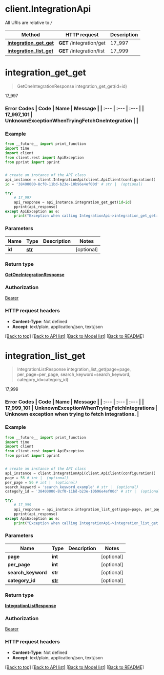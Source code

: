 # client.IntegrationApi

All URIs are relative to */*

Method | HTTP request | Description
------------- | ------------- | -------------
[**integration_get_get**](IntegrationApi.md#integration_get_get) | **GET** /integration/get | 17_997
[**integration_list_get**](IntegrationApi.md#integration_list_get) | **GET** /integration/list | 17_999

# **integration_get_get**
> GetOneIntegrationResponse integration_get_get(id=id)

17_997

### Error Codes  | Code | Name | Message |  | :--- | :--- | :--- |  | 17_997_101 | UnknownExceptionWhenTryingFetchOneIntegration |  |

### Example
```python
from __future__ import print_function
import time
import client
from client.rest import ApiException
from pprint import pprint


# create an instance of the API class
api_instance = client.IntegrationApi(client.ApiClient(configuration))
id = '38400000-8cf0-11bd-b23e-10b96e4ef00d' # str |  (optional)

try:
    # 17_997
    api_response = api_instance.integration_get_get(id=id)
    pprint(api_response)
except ApiException as e:
    print("Exception when calling IntegrationApi->integration_get_get: %s\n" % e)
```

### Parameters

Name | Type | Description  | Notes
------------- | ------------- | ------------- | -------------
 **id** | [**str**](.md)|  | [optional] 

### Return type

[**GetOneIntegrationResponse**](GetOneIntegrationResponse.md)

### Authorization

[Bearer](../README.md#Bearer)

### HTTP request headers

 - **Content-Type**: Not defined
 - **Accept**: text/plain, application/json, text/json

[[Back to top]](#) [[Back to API list]](../README.md#documentation-for-api-endpoints) [[Back to Model list]](../README.md#documentation-for-models) [[Back to README]](../README.md)

# **integration_list_get**
> IntegrationListResponse integration_list_get(page=page, per_page=per_page, search_keyword=search_keyword, category_id=category_id)

17_999

### Error Codes  | Code | Name | Message |  | :--- | :--- | :--- |  | 17_999_101 | UnknownExceptionWhenTryingFetchIntegrations | Unknown exception when trying to fetch integrations. |

### Example
```python
from __future__ import print_function
import time
import client
from client.rest import ApiException
from pprint import pprint


# create an instance of the API class
api_instance = client.IntegrationApi(client.ApiClient(configuration))
page = 56 # int |  (optional)
per_page = 56 # int |  (optional)
search_keyword = 'search_keyword_example' # str |  (optional)
category_id = '38400000-8cf0-11bd-b23e-10b96e4ef00d' # str |  (optional)

try:
    # 17_999
    api_response = api_instance.integration_list_get(page=page, per_page=per_page, search_keyword=search_keyword, category_id=category_id)
    pprint(api_response)
except ApiException as e:
    print("Exception when calling IntegrationApi->integration_list_get: %s\n" % e)
```

### Parameters

Name | Type | Description  | Notes
------------- | ------------- | ------------- | -------------
 **page** | **int**|  | [optional] 
 **per_page** | **int**|  | [optional] 
 **search_keyword** | **str**|  | [optional] 
 **category_id** | [**str**](.md)|  | [optional] 

### Return type

[**IntegrationListResponse**](IntegrationListResponse.md)

### Authorization

[Bearer](../README.md#Bearer)

### HTTP request headers

 - **Content-Type**: Not defined
 - **Accept**: text/plain, application/json, text/json

[[Back to top]](#) [[Back to API list]](../README.md#documentation-for-api-endpoints) [[Back to Model list]](../README.md#documentation-for-models) [[Back to README]](../README.md)

